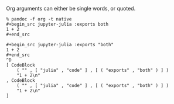 Org arguments can either be single words, or quoted.

```
% pandoc -f org -t native
#+begin_src jupyter-julia :exports both
1 + 2
#+end_src

#+begin_src jupyter-julia :exports "both"
1 + 2
#+end_src
^D
[ CodeBlock
    ( "" , [ "julia" , "code" ] , [ ( "exports" , "both" ) ] )
    "1 + 2\n"
, CodeBlock
    ( "" , [ "julia" , "code" ] , [ ( "exports" , "both" ) ] )
    "1 + 2\n"
]
```
